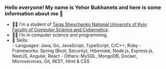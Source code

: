 ### Hello everyone! My name is Yehor Bukhanets and here is some information about me 👋

- 👨‍🎓 I’m a student of [Taras Shevchenko National University of Kyiv](https://www.univ.kiev.ua/en/): [Faculty of Computer Science and Cybernetics](http://csc.knu.ua/en/).
- 👨‍💻 I’m in computer science and programming.
- 🔢 Skills:  
        - Languages: Java, Go, JavaScript, TypeScript, C/C++, Ruby
        - Frameworks: Spring (Boot, Security), Hibernate, Node.js, Express.js, NestJS, Angular, React
        - Others: MySQL, MongoDB, Docker, Microservices, Git, REST, Html & CSS
